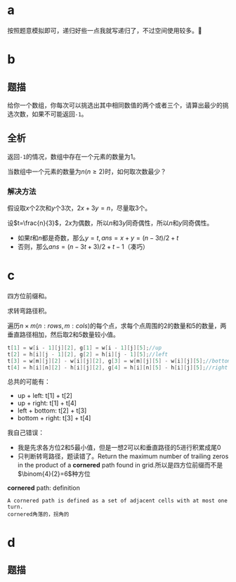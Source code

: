 # a

按照题意模拟即可，递归好些一点我就写递归了，不过空间使用较多。🤣

# b

## 题描

给你一个数组，你每次可以挑选出其中相同数值的两个或者三个，请算出最少的挑选次数，如果不可能返回`-1`。

## 全析

返回`-1`的情况，数组中存在一个元素的数量为1。

当数组中一个元素的数量为$n(n\ge 2)$时，如何取次数最少？

### 解决方法

假设取$x$个2次和$y$个3次，$2x+3y=n$，尽量取3个。

设$t=\frac{n}{3}$，$2x$为偶数，所以$n$和$3y$同奇偶性，所以$n$和$y$同奇偶性。
- 如果$t$和$n$都是奇数，那么$y=t,ans=x+y=(n-3t)/2+t$
- 否则，那么$ans=(n-3t+3)/2+t-1$（凑巧）

# c

四方位前缀和。

求转弯路径积。

遍历$n\times m(n: rows, m: cols)$的每个点，求每个点周围的2的数量和5的数量，两垂直路径相加，然后取2和5数量较小值。

```c++
t[1] = w[i - 1][j][2], g[1] = w[i - 1][j][5];//up
t[2] = h[i][j - 1][2], g[2] = h[i][j - 1][5];//left
t[3] = w[m][j][2] - w[i][j][2], g[3] = w[m][j][5] - w[i][j][5];//bottom
t[4] = h[i][n][2] - h[i][j][2], g[4] = h[i][n][5] - h[i][j][5];//right
```

总共的可能有：
- up + left:      t[1] + t[2]
- up + right:     t[1] + t[4]
- left + bottom:  t[2] + t[3]
- bottom + right: t[3] + t[4]

我自己错误：
- 我是先求各方位2和5最小值，但是一想2可以和垂直路径的5进行积累成尾0
- 只判断转弯路径，题读错了。Return the maximum number of trailing zeros in the product of a **cornered** path found in grid.所以是四方位前缀而不是$\binom{4}{2}=6$种方位

**cornered** path: definition
```
A cornered path is defined as a set of adjacent cells with at most one turn.
cornered角落的，拐角的
```

# d

## 题描
